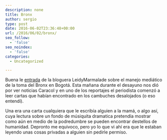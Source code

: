 ```yaml
---
description: none
title: Bronx
author: sergio
type: post
date: 2016-06-02T23:36:48+00:00
url: /2016/06/02/bronx/
seo_follow:
  - 'false'
seo_noindex:
  - 'false'
categories:
  - Uncategorized

---
```

Buena le [entrada][1] de la bloguera LeidyMarmalade sobre el manejo mediático de la toma del Bronx en Bogotá. Esta mañana durante el desayuno nos dió por ver noticias Caracol y en uno de los reportajes el periodista comenzó a leer cartas que habían encontrado en los cambuches desalojados (o eso entendí).

Una era una carta cualquiera que le escribía alguien a la mamá, o algo así, cuya lectura sobre un fondo de músiquita dramatica pretendía mostrar como aún en medio de la podredumbre se pueden encontrar destellos de humanidad. Depronto me equivoco, pero yo lo que vi ahí era que le estaban leyendo unas cosas privadas a alguien sin pedirle permiso.

&nbsp;

 [1]: http://leidymarmalade.tumblr.com/post/145283259610/la-entrada-al-infierno
